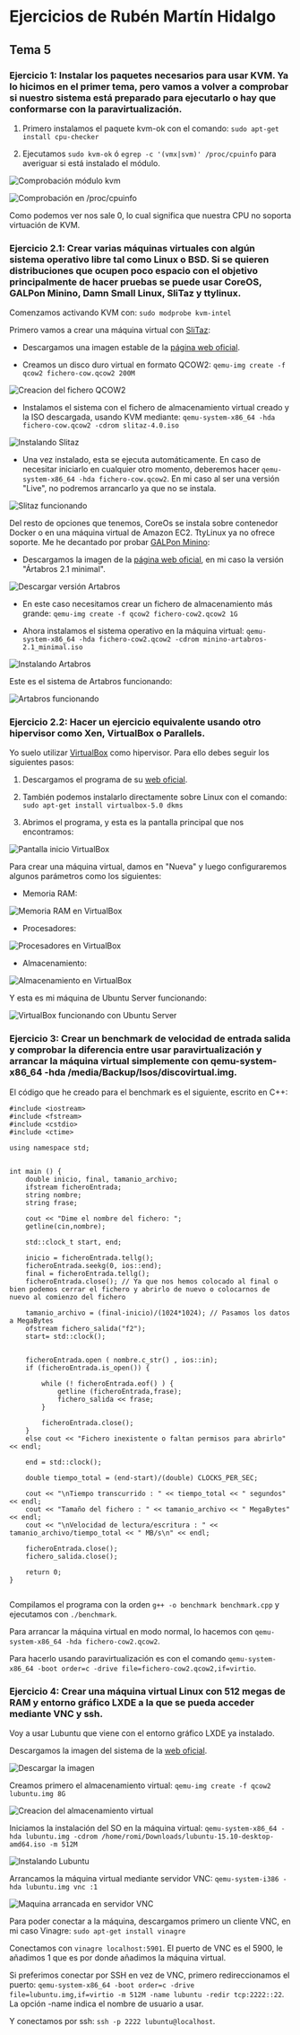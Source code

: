 # Ejercicios de Rubén Martín Hidalgo
## Tema 5
### Ejercicio 1: Instalar los paquetes necesarios para usar KVM. Ya lo hicimos en el primer tema, pero vamos a volver a comprobar si nuestro sistema está preparado para ejecutarlo o hay que conformarse con la paravirtualización.

1. Primero instalamos el paquete kvm-ok con el comando: `sudo apt-get install cpu-checker`

2. Ejecutamos `sudo kvm-ok` ó `egrep -c '(vmx|svm)' /proc/cpuinfo` para averiguar si está instalado el módulo.

![Comprobación módulo kvm](https://www.dropbox.com/s/7snrxi4sweozfkg/kvm-ok.PNG?dl=1)

![Comprobación en /proc/cpuinfo](https://www.dropbox.com/s/igxc4zryo1uezn3/Comprobar%20KVM.PNG?dl=1)

Como podemos ver nos sale 0, lo cual significa que nuestra CPU no soporta virtuación de KVM.

### Ejercicio 2.1: Crear varias máquinas virtuales con algún sistema operativo libre tal como Linux o BSD. Si se quieren distribuciones que ocupen poco espacio con el objetivo principalmente de hacer pruebas se puede usar CoreOS, GALPon Minino, Damn Small Linux, SliTaz y ttylinux.

Comenzamos activando KVM con: `sudo modprobe kvm-intel`

Primero vamos a crear una máquina virtual con [SliTaz](http://www.slitaz.org/en/):

- Descargamos una imagen estable de la [página web oficial](http://www.slitaz.org/en/get/#stable).

- Creamos un disco duro virtual en formato QCOW2: `qemu-img create -f qcow2 fichero-cow.qcow2 200M` 

![Creacion del fichero QCOW2](https://www.dropbox.com/s/b0mmrhvlc9cikus/ficheroQcow2.PNG?dl=1)

- Instalamos el sistema con el fichero de almacenamiento virtual creado y la ISO descargada, usando KVM mediante: `qemu-system-x86_64 -hda fichero-cow.qcow2 -cdrom slitaz-4.0.iso`

![Instalando Slitaz](https://www.dropbox.com/s/rehtkqqnj5145eq/InstalandoSlitaz.PNG?dl=1)

- Una vez instalado, esta se ejecuta automáticamente. En caso de necesitar iniciarlo en cualquier otro momento, deberemos hacer `qemu-system-x86_64 -hda fichero-cow.qcow2`. En mi caso al ser una versión "Live", no podremos arrancarlo ya que no se instala. 

![Slitaz funcionando](https://www.dropbox.com/s/jmo0zfe3b7minn4/Slitaz_funcionando.PNG?dl=1)

Del resto de opciones que tenemos, CoreOs se instala sobre contenedor Docker o en una máquina virtual de Amazon EC2. TtyLinux ya no ofrece soporte. Me he decantado por probar [GALPon Minino](http://minino.galpon.org/en):

- Descargamos la imagen de la [página web oficial](http://minino.galpon.org/es/descargas), en mi caso la versión "Ártabros 2.1 minimal".

![Descargar versión Artabros](https://www.dropbox.com/s/6grj8n4bijtcc32/MVGalpon.PNG?dl=1)

- En este caso necesitamos crear un fichero de almacenamiento más grande: `qemu-img create -f qcow2 fichero-cow2.qcow2 1G`

- Ahora instalamos el sistema operativo en la máquina virtual: `qemu-system-x86_64 -hda fichero-cow2.qcow2 -cdrom minino-artabros-2.1_minimal.iso`

![Instalando Artabros](https://www.dropbox.com/s/ic9j647ji53ec1b/ArtabrosInstalando.PNG?dl=1)

Este es el sistema de Artabros funcionando:

![Artabros funcionando](https://www.dropbox.com/s/b5vmmdwyfmacmqg/minino%20Funcionando.PNG?dl=1)

### Ejercicio 2.2: Hacer un ejercicio equivalente usando otro hipervisor como Xen, VirtualBox o Parallels.

Yo suelo utilizar [VirtualBox](https://www.virtualbox.org/) como hipervisor. Para ello debes seguir los siguientes pasos:

1. Descargamos el programa de su [web oficial](https://www.virtualbox.org/wiki/Downloads).

2. También podemos instalarlo directamente sobre Linux con el comando: `sudo apt-get install virtualbox-5.0 dkms`

3. Abrimos el programa, y esta es la pantalla principal que nos encontramos:

![Pantalla inicio VirtualBox](https://www.dropbox.com/s/2yflzouol1w2jyu/Virtualbox-Interfaz.PNG?dl=1)

Para crear una máquina virtual, damos en "Nueva" y luego configuraremos algunos parámetros como los siguientes:

- Memoria RAM:

![Memoria RAM en VirtualBox](https://www.dropbox.com/s/2gv6oi81acmimjj/virtualBox-Memoria.PNG?dl=1)

- Procesadores:

![Procesadores en VirtualBox](https://www.dropbox.com/s/mhv70fceopzdgtp/Virtualbox-Procesadores.PNG?dl=1)

- Almacenamiento: 

![Almacenamiento en VirtualBox](https://www.dropbox.com/s/dye92zi95lm7psc/Virtualbox-Discoduro.PNG?dl=1)

Y esta es mi máquina de Ubuntu Server funcionando:

![VirtualBox funcionando con Ubuntu Server](https://www.dropbox.com/s/rsfn7v96lzosfbj/virtualBox_Funcionando.PNG?dl=1)

### Ejercicio 3: Crear un benchmark de velocidad de entrada salida y comprobar la diferencia entre usar paravirtualización y arrancar la máquina virtual simplemente con qemu-system-x86_64 -hda /media/Backup/Isos/discovirtual.img.

El código que he creado para el benchmark es el siguiente, escrito en C++:

```
#include <iostream> 
#include <fstream> 
#include <cstdio> 
#include <ctime> 
 
using namespace std;

 
int main () {
	double inicio, final, tamanio_archivo; 
    ifstream ficheroEntrada;
    string nombre;
    string frase;
 
    cout << "Dime el nombre del fichero: ";
    getline(cin,nombre);

	std::clock_t start, end; 

	inicio = ficheroEntrada.tellg(); 
	ficheroEntrada.seekg(0, ios::end); 
	final = ficheroEntrada.tellg(); 
	ficheroEntrada.close(); // Ya que nos hemos colocado al final o bien podemos cerrar el fichero y abrirlo de nuevo o colocarnos de nuevo al comienzo del fichero 
 
	tamanio_archivo = (final-inicio)/(1024*1024); // Pasamos los datos a MegaBytes 
	ofstream fichero_salida("f2"); 
	start= std::clock(); 
 

    ficheroEntrada.open ( nombre.c_str() , ios::in);
    if (ficheroEntrada.is_open()) {

        while (! ficheroEntrada.eof() ) {
            getline (ficheroEntrada,frase);
			fichero_salida << frase;
        }

        ficheroEntrada.close();
    }
    else cout << "Fichero inexistente o faltan permisos para abrirlo" << endl;  
   
	end = std::clock(); 

	double tiempo_total = (end-start)/(double) CLOCKS_PER_SEC;  
 
	cout << "\nTiempo transcurrido : " << tiempo_total << " segundos" << endl; 
	cout << "Tamaño del fichero : " << tamanio_archivo << " MegaBytes" << endl; 
	cout << "\nVelocidad de lectura/escritura : " << tamanio_archivo/tiempo_total << " MB/s\n" << endl; 
	
	ficheroEntrada.close(); 
	fichero_salida.close();
	
    return 0;
}
 
```

Compilamos el programa con la orden `g++ -o benchmark benchmark.cpp` y ejecutamos con `./benchmark`.

Para arrancar la máquina virtual en modo normal, lo hacemos con `qemu-system-x86_64 -hda fichero-cow2.qcow2`.

Para hacerlo usando paravirtualización es con el comando `qemu-system-x86_64 -boot order=c -drive file=fichero-cow2.qcow2,if=virtio`.

### Ejercicio 4: Crear una máquina virtual Linux con 512 megas de RAM y entorno gráfico LXDE a la que se pueda acceder mediante VNC y ssh.

Voy a usar Lubuntu que viene con el entorno gráfico LXDE ya instalado. 

Descargamos la imagen del sistema de la [web oficial](https://help.ubuntu.com/community/Lubuntu/GetLubuntu).

![Descargar la imagen](https://www.dropbox.com/s/0dij4mb3v9h9vnv/descargaLubuntu.PNG?dl=1)

Creamos primero el almacenamiento virtual: `qemu-img create -f qcow2 lubuntu.img 8G`

![Creacion del almacenamiento virtual](https://www.dropbox.com/s/9vccqrw8p7olg1q/almacenamientoVirtual.PNG?dl=1)

Iniciamos la instalación del SO en la máquina virtual: `qemu-system-x86_64 -hda lubuntu.img -cdrom /home/romi/Downloads/lubuntu-15.10-desktop-amd64.iso -m 512M`

![Instalando Lubuntu](https://www.dropbox.com/s/bpvfn4a43a1af73/maquinaLubuntu.PNG?dl=1)

Arrancamos la máquina virtual mediante servidor VNC: `qemu-system-i386 -hda lubuntu.img vnc :1`

![Maquina arrancada en servidor VNC](https://www.dropbox.com/s/ql15bh2ps1q1yjf/maquinaVNC.PNG?dl=1)

Para poder conectar a la máquina, descargamos primero un cliente VNC, en mi caso Vinagre: `sudo apt-get install vinagre`

Conectamos con `vinagre localhost:5901`. El puerto de VNC es el 5900, le añadimos 1 que es por donde añadimos la máquina virtual.

Si preferimos conectar por SSH en vez de VNC, primero redireccionamos el puerto: `qemu-system-x86_64 -boot order=c -drive file=lubuntu.img,if=virtio -m 512M -name lubuntu -redir tcp:2222::22`. La opción -name indica el nombre de usuario a usar.

Y conectamos por ssh: `ssh -p 2222 lubuntu@localhost`.
